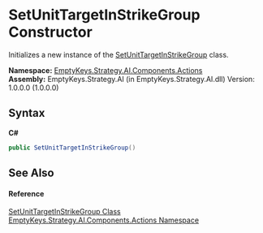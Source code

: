 # SetUnitTargetInStrikeGroup Constructor 
 

Initializes a new instance of the <a href="T_EmptyKeys_Strategy_AI_Components_Actions_SetUnitTargetInStrikeGroup">SetUnitTargetInStrikeGroup</a> class.

**Namespace:**&nbsp;<a href="N_EmptyKeys_Strategy_AI_Components_Actions">EmptyKeys.Strategy.AI.Components.Actions</a><br />**Assembly:**&nbsp;EmptyKeys.Strategy.AI (in EmptyKeys.Strategy.AI.dll) Version: 1.0.0.0 (1.0.0.0)

## Syntax

**C#**<br />
``` C#
public SetUnitTargetInStrikeGroup()
```


## See Also


#### Reference
<a href="T_EmptyKeys_Strategy_AI_Components_Actions_SetUnitTargetInStrikeGroup">SetUnitTargetInStrikeGroup Class</a><br /><a href="N_EmptyKeys_Strategy_AI_Components_Actions">EmptyKeys.Strategy.AI.Components.Actions Namespace</a><br />